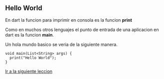 
## Hello World

En dart la funcion para imprimir en consola es la funcion **print**

Como en muchos otros lenguajes el punto de entrada de una aplicacion en dart es la funcion **main**.

Un hola mundo basico se veria de la siguiente manera.

```
void main(List<String> args) {
  print("Hello World");
}
```


[Ir a la siguiente leccion](./01_lenguaje.md}) 
